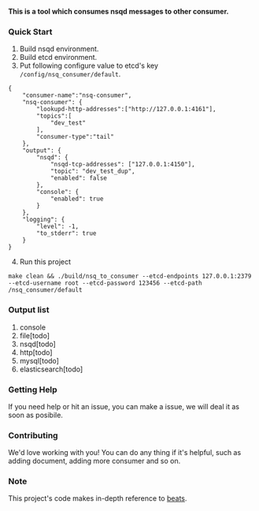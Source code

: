 **This is a tool which consumes nsqd messages to other consumer.**

### Quick Start
1. Build nsqd environment.
2. Build etcd environment.
3. Put following configure value to etcd's key `/config/nsq_consumer/default`.
~~~
{
    "consumer-name":"nsq-consumer",
    "nsq-consumer": {
        "lookupd-http-addresses":["http://127.0.0.1:4161"],
        "topics":[
            "dev_test"
        ],
        "consumer-type":"tail"
    },
    "output": {
        "nsqd": {
            "nsqd-tcp-addresses": ["127.0.0.1:4150"],
            "topic": "dev_test_dup",
            "enabled": false
        },
        "console": {
            "enabled": true
        }
    },
    "logging": {
        "level": -1,
        "to_stderr": true
    }
}
~~~
4. Run this project
~~~
make clean && ./build/nsq_to_consumer --etcd-endpoints 127.0.0.1:2379 --etcd-username root --etcd-password 123456 --etcd-path /nsq_consumer/default
~~~
### Output list
1. console
3. file[todo]
3. nsqd[todo]
3. http[todo]
4. mysql[todo]
5. elasticsearch[todo]

### Getting Help
If you need help or hit an issue, you can make a issue, we will deal it as soon as posibile.

### Contributing
We'd love working with you! You can do any thing if it's helpful, such as adding document, adding more consumer and so on.

### Note
This project's code makes in-depth reference to [beats](https://github.com/elastic/beats).
